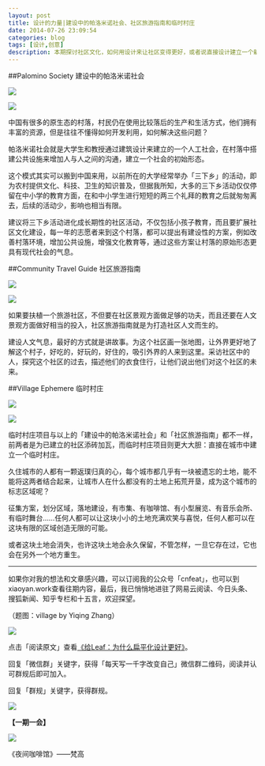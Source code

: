 ```yaml
---
layout: post
title: 设计的力量|建设中的帕洛米诺社会、社区旅游指南和临时村庄
date: 2014-07-26 23:09:54
categories: blog
tags: [设计,创意]
description: 本期探讨社区文化，如何用设计来让社区变得更好，或者说直接设计建立一个新的社区。
---
```




##Palomino Society  建设中的帕洛米诺社会

![](http://cnfeat.qiniudn.com/P40715-135619.jpg)

![](http://cnfeat.qiniudn.com/P40715-145026.jpg)

中国有很多的原生态的村落，村民仍在使用比较落后的生产和生活方式，他们拥有丰富的资源，但是往往不懂得如何开发利用，如何解决这些问题？

帕洛米诺社会就是大学生和教授通过建筑设计来建立的一个人工社会，在村落中搭建公共设施来增加人与人之间的沟通，建立一个社会的初始形态。

这个模式其实可以搬到中国来用，以前所在的大学经常举办「三下乡」的活动，即为农村提供文化、科技、卫生的知识普及，但据我所知，大多的三下乡活动仅仅停留在中小学的教育方面，在和中小学生进行短短的两三个礼拜的教育之后就匆匆离去，后续的活动少，影响也相当有限。

建议将三下乡活动进化成长期性的社区活动，不仅包括小孩子教育，而且要扩展社区文化建设，每一年的志愿者来到这个村落，都可以提出有建设性的方案，例如改善村落环境，增加公共设施，增强文化教育等，通过这些方案让村落的原始形态更具有现代社会的气息。


##Community Travel Guide  社区旅游指南


![](http://cnfeat.qiniudn.com/P40715-144341.jpg)


![](http://cnfeat.qiniudn.com/P40715-144350.jpg)

如果要扶植一个旅游社区，不但要在社区景观方面做足够的功夫，而且还要在人文景观方面做好相当的投入，社区旅游指南就是为打造社区人文而生的。

建设人文气息，最好的方式就是讲故事。为这个社区画一张地图，让外界更好地了解这个村子，好吃的，好玩的，好住的，吸引外界的人来到这里。采访社区中的人，探究这个社区的过去，描述他们的衣食住行，让他们说出他们对这个社区的未来。



##Village Ephemere 临时村庄

![](http://cnfeat.qiniudn.com/P40715-135505.jpg)


![](http://cnfeat.qiniudn.com/P40715-144924.jpg)

临时村庄项目与以上的「建设中的帕洛米诺社会」和「社区旅游指南」都不一样，前两者是为已建立的社区添砖加瓦，而临时村庄项目则更大大胆：直接在城市中建立一个临时村庄。

久住城市的人都有一颗返璞归真的心，每个城市都几乎有一块被遗忘的土地，能不能将这两者结合起来，让城市人在什么都没有的土地上拓荒开垦，成为这个城市的标志区域呢？

征集方案，划分区域，落地建设，有市集、有咖啡馆、有小型展览、有音乐会所、有临时舞台……任何人都可以让这块小小的土地充满欢笑与喜悦，任何人都可以在这块有限的区域创造无限的可能。

或者这块土地会消失，也许这块土地会永久保留，不管怎样，一旦它存在过，它也会在另外一个地方重生。

----

如果你对我的想法和文章感兴趣，可以订阅我的公众号「cnfeat」，也可以到xiaoyan.work查看往期内容，最后，我已悄悄地进驻了网易云阅读、今日头条、搜狐新闻、知乎专栏和十五言，欢迎探望。

（题图：village by Yiqing Zhang）

![](http://cnfeat.qiniudn.com/mHDSX.png)

点击「阅读原文」查看[《给Leaf：为什么扁平化设计更好》](http://mp.weixin.qq.com/s?__biz=MjM5MjAzODU2MA==&mid=201000933&idx=1&sn=08b99fa87d8a1742160e917a931d3cf5&3rd=MzA3MDU4NTYzMw==&scene=6#rd)。


回复「微信群」关键字，获得「每天写一千字改变自己」微信群二维码，阅读并认可群规后即可加入。

回复「群规」关键字，获得群规。

![](http://cnfeat.qiniudn.com/%E7%AD%BE%E5%90%8D-2014-07-11.png)

**【一期一会】**

![](http://cnfeat.qiniudn.com/790c5ac3adce4a6d648d4539f4d39eb8.jpg)

《夜间咖啡馆》——梵高





